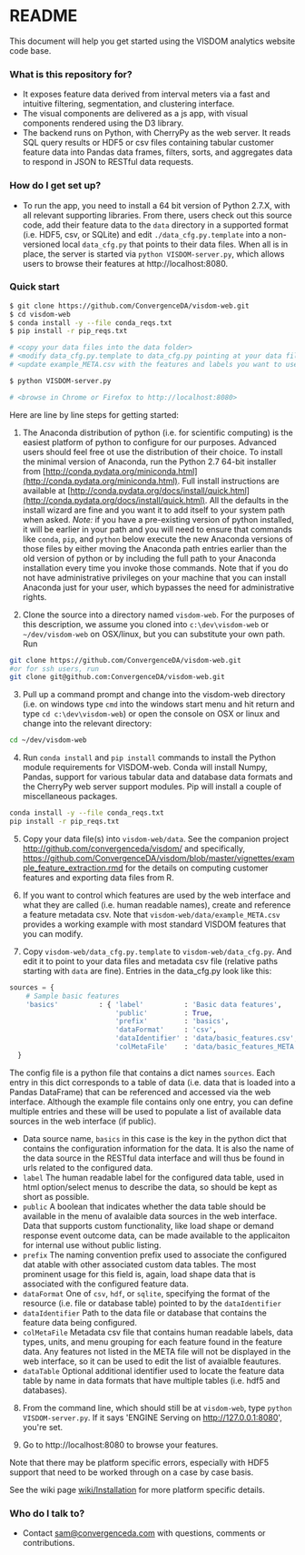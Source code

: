 # README #

This document will help you get started using the VISDOM analytics website code base.

### What is this repository for? ###

* It exposes feature data derived from interval meters via a fast and intuitive filtering, segmentation, and clustering interface.
* The visual components are delivered as a js app, with visual components rendered using the D3 library.
* The backend runs on Python, with CherryPy as the web server. It reads SQL query results or HDF5 or csv files containing tabular customer feature data into Pandas data frames, filters, sorts, and aggregates data to respond in JSON to RESTful data requests.

### How do I get set up? ###

* To run the app, you need to install a 64 bit version of Python 2.7.X, with all relevant supporting libraries. From there, users check out this source code, add their feature data to the `data` directory in a supported format (i.e. HDF5, csv, or SQLite) and edit `./data_cfg.py.template` into a non-versioned local `data_cfg.py` that points to their data files. When all is in place, the server is started via `python VISDOM-server.py`, which allows users to browse their features at http://localhost:8080.

### Quick start ###
```bash
$ git clone https://github.com/ConvergenceDA/visdom-web.git
$ cd visdom-web
$ conda install -y --file conda_reqs.txt
$ pip install -r pip_reqs.txt

# <copy your data files into the data folder>
# <modify data_cfg.py.template to data_cfg.py pointing at your data files>
# <update example_META.csv with the features and labels you want to use>

$ python VISDOM-server.py

# <browse in Chrome or Firefox to http://localhost:8080>
```

Here are line by line steps for getting started:

1. The Anaconda distribution of python (i.e. for scientific computing) is the easiest platform of python to configure for our purposes. Advanced users should feel free ot use the distribution of their choice. To install the minimal version of Anaconda, run the Python 2.7 64-bit installer from [http://conda.pydata.org/miniconda.html](http://conda.pydata.org/miniconda.html). Full install instructions are available at [http://conda.pydata.org/docs/install/quick.html](http://conda.pydata.org/docs/install/quick.html). All the defaults in the install wizard are fine and you want it to add itself to your system path when asked. *Note:* if you have a pre-existing version of python installed, it will be earlier in your path and you will need to ensure that commands like `conda`, `pip`, and `python` below execute the new Anaconda versions of those files by either moving the Anaconda path entries earlier than the old version of python or by including the full path to your Anaconda installation every time you invoke those commands. Note that if you do not have administrative privileges on your machine that you can install Anaconda just for your user, which bypasses the need for administrative rights.

2. Clone the source into a directory named `visdom-web`. For the purposes of this description, we assume you cloned into `c:\dev\visdom-web` or `~/dev/visdom-web` on OSX/linux, but you can substitute your own path. Run 
  ```bash
  git clone https://github.com/ConvergenceDA/visdom-web.git
  #or for ssh users, run 
  git clone git@github.com:ConvergenceDA/visdom-web.git
  ```

3. Pull up a command prompt and change into the visdom-web directory (i.e. on windows type `cmd` into the windows start menu and hit return and type `cd c:\dev\visdom-web`) or open the console on OSX or linux and change into the relevant directory: 
  ```bash
  cd ~/dev/visdom-web
  ```

4. Run `conda install` and `pip install` commands to install the Python module requirements for VISDOM-web. Conda will install Numpy, Pandas, support for various tabular data and database data formats and the CherryPy web server support modules. Pip will install a couple of miscellaneous packages.

  ```bash
  conda install -y --file conda_reqs.txt
  pip install -r pip_reqs.txt
  ```

5. Copy your data file(s) into `visdom-web/data`. See the companion project http://github.com/convergenceda/visdom/ and specifically, https://github.com/ConvergenceDA/visdom/blob/master/vignettes/example_feature_extraction.rmd for the details on computing customer features and exporting data files from R.

6. If you want to control which features are used by the web interface and what they are called (i.e. human readable names), create and reference a feature metadata csv. Note that `visdom-web/data/example_META.csv` provides a working example with most standard VISDOM features that you can modify.

7. Copy `visdom-web/data_cfg.py.template` to `visdom-web/data_cfg.py`. And edit it to point to your data files and metadata csv file (relative paths starting with `data` are fine). Entries in the data_cfg.py look like this:

  ```python
  sources = {
      # Sample basic features
      'basics'          : { 'label'          : 'Basic data features', 
                            'public'         : True, 
                            'prefix'         : 'basics',
                            'dataFormat'     : 'csv',    
                            'dataIdentifier' : 'data/basic_features.csv',  
                            'colMetaFile'    : 'data/basic_features_META.csv'},
    }
  ```

  The config file is a python file that contains a dict names `sources`. Each entry in this dict corresponds to a table of data (i.e. data that is loaded into a Pandas DataFrame) that can be referenced and accessed via the web interface. Although the example file contains only one entry, you can define multiple entries and these will be used to populate a list of available data sources in the web interface (if public). 

  * Data source name, `basics` in this case is the key in the python dict that contains the configuration information for the data. It is also the name of the data source in the RESTful data interface and will thus be found in urls related to the configured data.
  * `label` The human readable label for the configured data table, used in html option/select menus to describe the data, so should be kept as short as possible.
  * `public` A boolean that indicates whether the data table should be available in the menu of avalaible data sources in the web interface. Data that supports custom functionality, like load shape or demand response event outcome data, can be made available to the applicaiton for internal use without public listing.
  * `prefix` The naming convention prefix used to associate the configured dat atable with other associated custom data tables. The most prominent usage for this field is, again, load shape data that is associated with the configured feature data.
  * `dataFormat` One of `csv`, `hdf`, or `sqlite`, specifying the format of the resource (i.e. file or database table) pointed to by the `dataIdentifier`
  * `dataIdentifier` Path to the data file or database that contains the feature data being configured.
  * `colMetaFile` Metadata csv file that contains human readable labels, data types, units, and menu grouping for each feature found in the feature data. Any features not listed in the META file will not be displayed in the web interface, so it can be used to edit the list of avaialble feautures.
  * `dataTable` Optional additional identifier used to locate the feature data table by name in data formats that have multiple tables (i.e. hdf5 and databases).

8. From the command line, which should still be at `visdom-web`, type `python VISDOM-server.py`. If it says 'ENGINE Serving on http://127.0.0.1:8080', you're set.

9. Go to http://localhost:8080 to browse your features.

Note that there may be platform specific errors, especially with HDF5 support that need to be worked through on a case by case basis.

See the wiki page [wiki/Installation](wiki/Installation) for more platform specific details.

### Who do I talk to? ###

* Contact sam@convergenceda.com with questions, comments or contributions.
